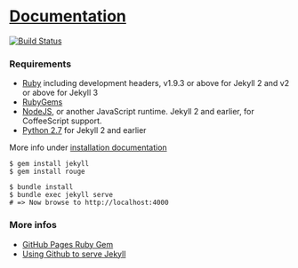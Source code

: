 # [Documentation](https://zyxneo.github.io)

[![Build Status](https://img.shields.io/travis/zyxneo/zyxneo.github.io/master.svg)](https://travis-ci.org/zyxneo/zyxneo.github.io)

### Requirements

* [Ruby](https://www.ruby-lang.org/en/downloads/) including development headers, v1.9.3 or above for Jekyll 2 and v2 or above for Jekyll 3
* [RubyGems](https://rubygems.org/pages/download)
* [NodeJS](https://nodejs.org/), or another JavaScript runtime. Jekyll 2 and earlier, for CoffeeScript support.
* [Python 2.7](https://www.python.org/downloads/) for Jekyll 2 and earlier

More info under [installation documentation](https://jekyllrb.com/docs/installation/)

```
$ gem install jekyll
$ gem install rouge

$ bundle install
$ bundle exec jekyll serve
# => Now browse to http://localhost:4000
```

### More infos

* [GitHub Pages Ruby Gem](https://github.com/github/pages-gem)
* [Using Github to serve Jekyll](https://www.sylvaindurand.org/using-github-to-serve-jekyll/)

